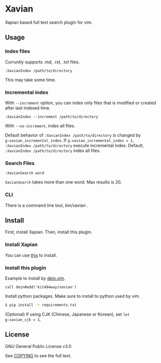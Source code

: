 # Xavian

Xapian based full text search plugin for vim.

## Usage

### Index files

Curruntly supports .md, .rst, .txt files.

```vim
:XavianIndex /path/to/directory
```

This may take some time.

### Incremental index

With `--increment` option, you can index only files that is modified or created after last indexed time.

```vim
:XavianIndex --increment /path/to/directory
```

With `--no-increment`, index all files.

Default behavior of `:XavianIndex /path/to/directory` is changed by `g:xavian_incremental_index`.
If `g:xavian_incremental_index = 1`, `:XavianIndex /path/to/directory` execute incremental index.
Default, `:XavianIndex /path/to/directory` index all files.

### Search Files

```vim
:XavianSearch word
```

`XavianSearch` takes more than one word.
Max results is 20.

### CLI

There is a command line tool, bin/xavian .

## Install

First, install Xapian.
Then, install this plugin.

### Install Xapian

You can use [this](https://github.com/kit494way/xapian-installer) to install.

### Install this plugin

Example to install by [dein.vim](https://github.com/Shougo/dein.vim).

```vim
call dein#add('kit494way/xavian')
```

Install python packages.
Make sure to install to python used by vim.

```sh
$ pip install -r requirements.txt
```

(Optional) If using CJK (Chinese, Japanese or Korean), set `let g:xavian_cjk = 1`.

## License

GNU General Public License v3.0

See [COPYING](COPYING) to see the full text.
